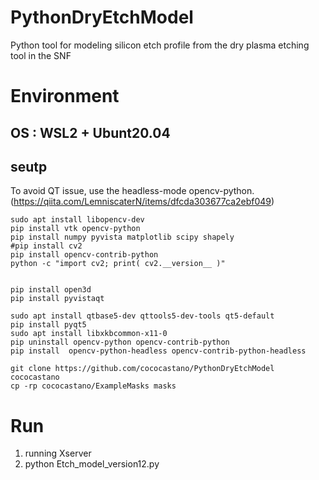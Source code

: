 # PythonDryEtchModel
Python tool for modeling silicon etch profile from the dry plasma etching tool in the SNF

# Environment

## OS : WSL2 + Ubunt20.04

## seutp

To avoid QT issue, use the headless-mode opencv-python. (https://qiita.com/LemniscaterN/items/dfcda303677ca2ebf049)

```
sudo apt install libopencv-dev
pip install vtk opencv-python
pip install numpy pyvista matplotlib scipy shapely
#pip install cv2
pip install opencv-contrib-python
python -c "import cv2; print( cv2.__version__ )"


pip install open3d
pip install pyvistaqt

sudo apt install qtbase5-dev qttools5-dev-tools qt5-default
pip install pyqt5
sudo apt install libxkbcommon-x11-0
pip uninstall opencv-python opencv-contrib-python
pip install  opencv-python-headless opencv-contrib-python-headless
```

```
git clone https://github.com/cococastano/PythonDryEtchModel cococastano
cp -rp cococastano/ExampleMasks masks
```

# Run

1. running Xserver
2. python Etch_model_version12.py
